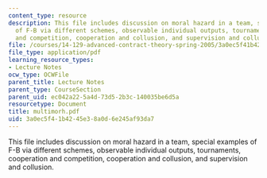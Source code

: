 ```yaml
---
content_type: resource
description: This file includes discussion on moral hazard in a team, special examples
  of F-B via different schemes, observable individual outputs, tournaments, cooperation
  and competition, cooperation and collusion, and supervision and collusion.
file: /courses/14-129-advanced-contract-theory-spring-2005/3a0ec5f41b4245e38a0d6e245af93da7_multimorh.pdf
file_type: application/pdf
learning_resource_types:
- Lecture Notes
ocw_type: OCWFile
parent_title: Lecture Notes
parent_type: CourseSection
parent_uid: ec042a22-5a4d-73d5-2b3c-140035be6d5a
resourcetype: Document
title: multimorh.pdf
uid: 3a0ec5f4-1b42-45e3-8a0d-6e245af93da7
---
```

This file includes discussion on moral hazard in a team, special examples of F-B via different schemes, observable individual outputs, tournaments, cooperation and competition, cooperation and collusion, and supervision and collusion.


